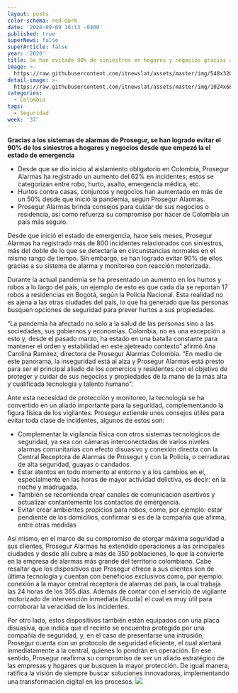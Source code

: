 ```yaml
---
layout: posts
color-schema: red-dark
date: '2020-09-09 16:13 -0400'
published: true
superNews: false
superArticle: false
year: '2020'
title: Se han evitado 90% de siniestros en hogares y negocios gracias a tecnología
image: >-
  https://raw.githubusercontent.com/itnewslat/assets/master/img/540x320/Central-Prosegur-p.jpg
detail-image: >-
  https://raw.githubusercontent.com/itnewslat/assets/master/img/1024x680/Central-Prosegur-g.jpg
categories:
  - Colombia
tags:
  - Seguridad
week: '37'
---
```

**Gracias a los sistemas de alarmas de Prosegur, se han logrado evitar el 90% de los siniestros a hogares y negocios desde que empezó la el estado de emergencia**

- Desde que se dio inicio al aislamiento obligatorio en Colombia, Prosegur Alarmas ha registrado un aumento del 62% en incidentes; estos se categorizan entre robo, hurto, asalto, emergencia médica, etc.
- Hurtos contra casas, conjuntos y negocios han aumentado en más de un 50% desde que inició la pandemia, según Prosegur Alarmas.
- Prosegur Alarmas brinda consejos para cuidar de sus negocios o residencia, así como refuerza su compromiso por hacer de Colombia un país más seguro.

Desde que inició el estado de emergencia, hace seis meses, Prosegur Alarmas ha registrado más de 800 incidentes relacionados con siniestros, más del doble de lo que se detectaría en circunstancias normales en el mismo rango de tiempo. Sin embargo, se han logrado evitar 90% de ellos gracias a su sistema de alarma y monitoreo con reacción motorizada. 

Durante la actual pandemia se ha presentado un aumento en los hurtos y robos a lo largo del país, un ejemplo de esto es que cada día se reportan 17 robos a residencias en Bogotá, según la Policía Nacional. Esta realidad no es ajena a las otras ciudades del país, lo que ha generado que las personas busquen opciones de seguridad para prever hurtos a sus propiedades. 

“La pandemia ha afectado no solo a la salud de las personas sino a las sociedades, sus gobiernos y
economías. Colombia, no es una excepción a esto y, desde el pasado marzo, ha estado en una batalla
constante para mantener el orden y estabilidad en este ajetreado contexto” afirmó Ana Carolina Ramírez, directora de Prosegur Alarmas Colombia. “En medio de este panorama, la inseguridad está al alza y Prosegur Alarmas está presto para ser el principal aliado de los comercios y residentes con el objetivo de proteger y cuidar de sus negocios y propiedades de la mano de la más alta y cualificada tecnología y talento humano”.

Ante esta necesidad de protección y monitoreo, la tecnología se ha convertido en un aliado importante para la seguridad, complementando la figura física de los vigilantes. Prosegur extiende unos consejos útiles para evitar toda clase de incidentes, algunos de estos son: 

- Complementar la vigilancia física con otros sistemas tecnológicos de seguridad, ya sea con cámaras interconectadas de varios niveles alarmas comunitarias con efecto disuasivo y conexión directa con la Central Receptora de Alarmas de Prosegur y con la Policía, o cerraduras de alta seguridad, guayas o candados.
- Estar atentos en todo momento al entorno y a los cambios en el, especialmente en las horas de mayor actividad delictiva, es decir: en la noche y madrugada. 
- También se recomienda crear canales de comunicación asertivos y actualizar contantemente los contactos de emergencia.
- Evitar crear ambientes propicios para robos, como, por ejemplo: estar pendiente de los domicilios, confirmar si es de la compañía que afirma, entre otras medidas

Así mismo, en el marco de su compromiso de otorgar máxima seguridad a sus clientes, Prosegur Alarmas ha extendido operaciones a las principales ciudades y desde allí cubre a más de 350 poblaciones, lo que la convierte en la empresa de alarmas más grande del territorio colombiano. Cabe resaltar que los dispositivos que Prosegur ofrece a sus clientes son de última tecnología y cuentan con beneficios exclusivos como, por ejemplo: conexión a la mayor central receptora de alarmas del país, la cual trabaja las 24 horas de los 365 días. Además de contar con el servicio de vigilante motorizado de intervención inmediata (Acuda) el cual es muy útil para corroborar la veracidad de los incidentes.

Por otro lado, estos dispositivos también están equipados con una placa disuasiva, que indica que el recinto se encuentra protegido por una compañía de seguridad, y, en el caso de presentarse una intrusión, Prosegur cuenta con un protocolo de seguridad eficiente, el cual alertará inmediatamente a la central, quienes lo pondrán en operación. En ese sentido, Prosegur reafirma su compromiso de ser un aliado estratégico de las empresas y hogares que busquen la mayor protección. De igual manera, ratifica la visión de siempre buscar soluciones innovadoras, implementando una transformación digital en los procesos.
<img src="https://tracker.metricool.com/c3po.jpg?hash=56f88a41e39ab42c063cc51676587a04"/>
